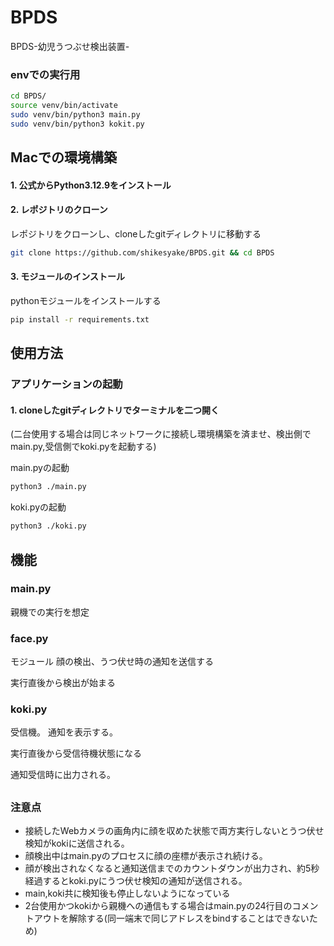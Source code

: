 # BPDS
BPDS-幼児うつぶせ検出装置-

### envでの実行用
```sh
cd BPDS/
source venv/bin/activate
sudo venv/bin/python3 main.py
sudo venv/bin/python3 kokit.py
```
## Macでの環境構築

#### 1. 公式からPython3.12.9をインストール

#### 2. レポジトリのクローン
レポジトリをクローンし、cloneしたgitディレクトリに移動する
```sh
git clone https://github.com/shikesyake/BPDS.git && cd BPDS
```

#### 3. モジュールのインストール
pythonモジュールをインストールする
```sh
pip install -r requirements.txt
```


## 使用方法

### アプリケーションの起動
#### 1. cloneしたgitディレクトリでターミナルを二つ開く
(二台使用する場合は同じネットワークに接続し環境構築を済ませ、検出側でmain.py,受信側でkoki.pyを起動する)

main.pyの起動
```sh
python3 ./main.py
```

koki.pyの起動
```sh
python3 ./koki.py
```

## 機能
### main.py
親機での実行を想定

### face.py

モジュール
顔の検出、うつ伏せ時の通知を送信する

実行直後から検出が始まる

### koki.py
受信機。
通知を表示する。

実行直後から受信待機状態になる

通知受信時に出力される。
##
### 注意点
- 接続したWebカメラの画角内に顔を収めた状態で両方実行しないとうつ伏せ検知がkokiに送信される。
- 顔検出中はmain.pyのプロセスに顔の座標が表示され続ける。
- 顔が検出されなくなると通知送信までのカウントダウンが出力され、約5秒経過するとkoki.pyにうつ伏せ検知の通知が送信される。
- main,koki共に検知後も停止しないようになっている
- 2台使用かつkokiから親機への通信もする場合はmain.pyの24行目のコメントアウトを解除する(同一端末で同じアドレスをbindすることはできないため)
##
